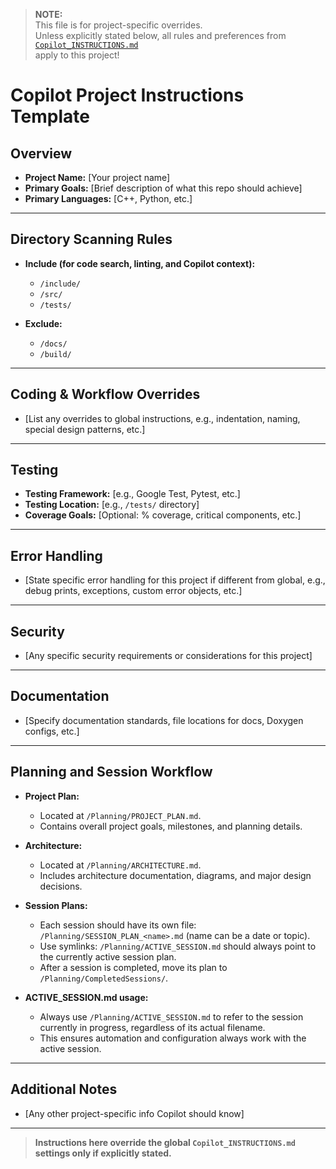 > **NOTE:**  
> This file is for project-specific overrides.  
> Unless explicitly stated below, all rules and preferences from  
> [`Copilot_INSTRUCTIONS.md`](https://github.com/juanlittledevil/copilot_instructions/blob/main/Copilot_INSTRUCTIONS.md)  
> apply to this project!

# Copilot Project Instructions Template

## Overview
- **Project Name:** [Your project name]
- **Primary Goals:** [Brief description of what this repo should achieve]
- **Primary Languages:** [C++, Python, etc.]

---

## Directory Scanning Rules

- **Include (for code search, linting, and Copilot context):**  
  - `/include/`  
  - `/src/`  
  - `/tests/`  

- **Exclude:**  
  - `/docs/`  
  - `/build/`  

---

## Coding & Workflow Overrides

- [List any overrides to global instructions, e.g., indentation, naming, special design patterns, etc.]

---

## Testing

- **Testing Framework:** [e.g., Google Test, Pytest, etc.]
- **Testing Location:** [e.g., `/tests/` directory]
- **Coverage Goals:** [Optional: % coverage, critical components, etc.]

---

## Error Handling

- [State specific error handling for this project if different from global, e.g., debug prints, exceptions, custom error objects, etc.]

---

## Security

- [Any specific security requirements or considerations for this project]

---

## Documentation

- [Specify documentation standards, file locations for docs, Doxygen configs, etc.]

---

## Planning and Session Workflow

- **Project Plan:**  
  - Located at `/Planning/PROJECT_PLAN.md`.
  - Contains overall project goals, milestones, and planning details.

- **Architecture:**  
  - Located at `/Planning/ARCHITECTURE.md`.
  - Includes architecture documentation, diagrams, and major design decisions.

- **Session Plans:**  
  - Each session should have its own file: `/Planning/SESSION_PLAN_<name>.md` (name can be a date or topic).
  - Use symlinks: `/Planning/ACTIVE_SESSION.md` should always point to the currently active session plan.
  - After a session is completed, move its plan to `/Planning/CompletedSessions/`.

- **ACTIVE_SESSION.md usage:**  
  - Always use `/Planning/ACTIVE_SESSION.md` to refer to the session currently in progress, regardless of its actual filename.
  - This ensures automation and configuration always work with the active session.

---

## Additional Notes

- [Any other project-specific info Copilot should know]

---

> **Instructions here override the global `Copilot_INSTRUCTIONS.md` settings only if explicitly stated.**